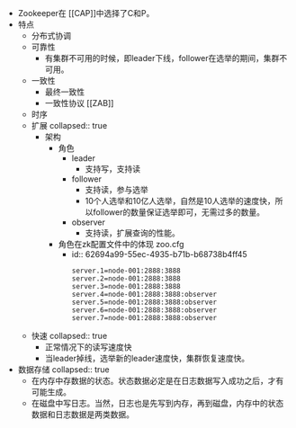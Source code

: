 - Zookeeper在 [[CAP]]中选择了C和P。
- 特点
	- 分布式协调
	- 可靠性
		- 有集群不可用的时候，即leader下线，follower在选举的期间，集群不可用。
	- 一致性
		- 最终一致性
		- 一致性协议 [[ZAB]]
	- 时序
	- 扩展
	  collapsed:: true
		- 架构
			- 角色
				- leader
					- 支持写，支持读
				- follower
					- 支持读，参与选举
					- 10个人选举和10亿人选举，自然是10人选举的速度快，所以follower的数量保证选举即可，无需过多的数量。
				- observer
					- 支持读，扩展查询的性能。
			- 角色在zk配置文件中的体现 zoo.cfg
				- id:: 62694a99-55ec-4935-b71b-b68738b4ff45
				  ~~~properties
				  server.1=node-001:2888:3888
				  server.2=node-001:2888:3888
				  server.3=node-001:2888:3888
				  server.4=node-001:2888:3888:observer
				  server.5=node-001:2888:3888:observer
				  server.6=node-001:2888:3888:observer
				  server.7=node-001:2888:3888:observer
				  ~~~
	- 快速
	  collapsed:: true
		- 正常情况下的读写速度快
		- 当leader掉线，选举新的leader速度快，集群恢复速度快。
- 数据存储
  collapsed:: true
	- 在内存中存数据的状态。状态数据必定是在日志数据写入成功之后，才有可能生成。
	- 在磁盘中写日志。当然，日志也是先写到内存，再到磁盘，内存中的状态数据和日志数据是两类数据。